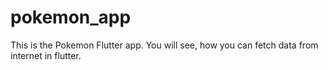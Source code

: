 # pokemon_app

This is the Pokemon Flutter app. 
You will see, how you can fetch data from internet in flutter.

